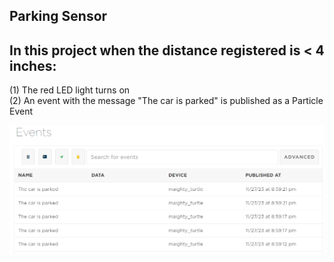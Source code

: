 ## Parking Sensor

## In this project when the distance registered is < 4 inches: 

(1) The red LED light turns on <br />
(2) An event with the message "The car is parked" is published as a Particle Event <br />


![Sensor](./images/ParkingSensor.PNG)
